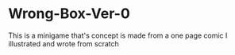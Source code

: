 # Wrong-Box-Ver-0
 This is a minigame that's concept is made from a one page comic I illustrated and wrote from scratch
